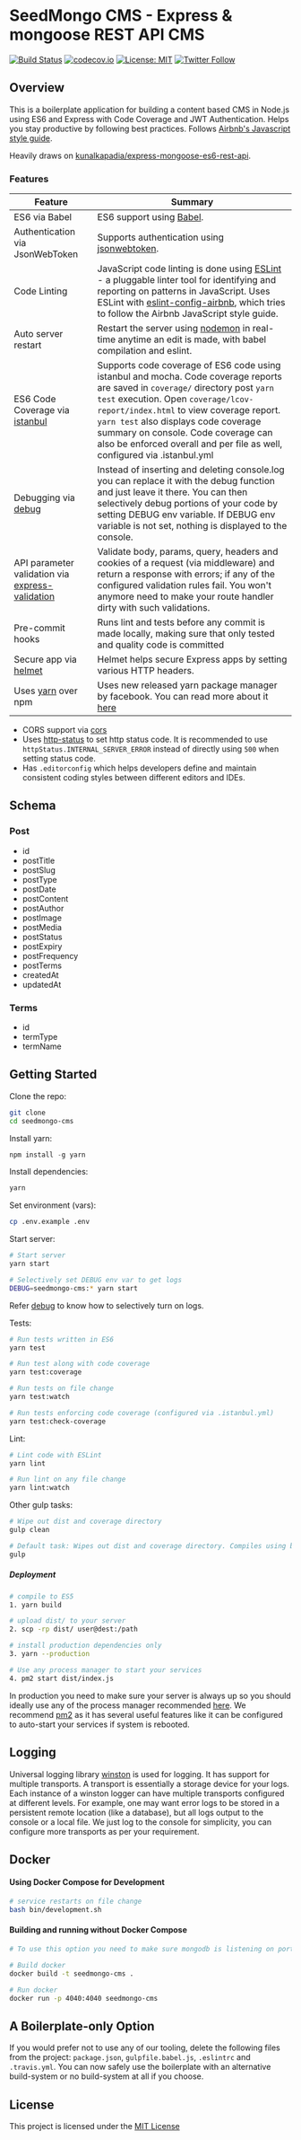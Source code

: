 # SeedMongo CMS - Express & mongoose REST API CMS

[![Build Status](https://travis-ci.com/ezy/seedmongo-cms.svg?branch=master)](https://travis-ci.com/ezy/seedmongo-cms)
[![codecov.io](http://codecov.io/github/ezy/seedmongo-cms/coverage.svg?branch=master)](http://codecov.io/github/ezy/seedmongo-cms?branch=master)
[![License: MIT](https://img.shields.io/badge/License-MIT-blue.svg)](https://opensource.org/licenses/MIT)
[![Twitter Follow](https://img.shields.io/twitter/follow/__ezy__.svg?style=social&label=Follow)](https://twitter.com/__ezy__)

## Overview

This is a boilerplate application for building a content based CMS in Node.js using ES6 and Express with Code Coverage and JWT Authentication. Helps you stay productive by following best practices. Follows [Airbnb's Javascript style guide](https://github.com/airbnb/javascript).

Heavily draws on [kunalkapadia/express-mongoose-es6-rest-api](https://github.com/kunalkapadia/express-mongoose-es6-rest-api).

### Features

| Feature                                | Summary                                                                                                                                                                                                                                                     |
|----------------------------------------|-------------------------------------------------------------------------------------------------------------------------------------------------------------------------------------------------------------------------------------------------------------|
| ES6 via Babel                  	 	 | ES6 support using [Babel](https://babeljs.io/).  |
| Authentication via JsonWebToken                  	 	 | Supports authentication using [jsonwebtoken](https://www.npmjs.com/package/jsonwebtoken).  |
| Code Linting               			 | JavaScript code linting is done using [ESLint](http://eslint.org) - a pluggable linter tool for identifying and reporting on patterns in JavaScript. Uses ESLint with [eslint-config-airbnb](https://github.com/airbnb/javascript/tree/master/packages/eslint-config-airbnb), which tries to follow the Airbnb JavaScript style guide.                                                                                                |
| Auto server restart                  	 | Restart the server using [nodemon](https://github.com/remy/nodemon) in real-time anytime an edit is made, with babel compilation and eslint.                                                                                                                                                                            |
| ES6 Code Coverage via [istanbul](https://www.npmjs.com/package/istanbul)                  | Supports code coverage of ES6 code using istanbul and mocha. Code coverage reports are saved in `coverage/` directory post `yarn test` execution. Open `coverage/lcov-report/index.html` to view coverage report. `yarn test` also displays code coverage summary on console. Code coverage can also be enforced overall and per file as well, configured via .istanbul.yml                                                                                                                                                                            |
| Debugging via [debug](https://www.npmjs.com/package/debug)           | Instead of inserting and deleting console.log you can replace it with the debug function and just leave it there. You can then selectively debug portions of your code by setting DEBUG env variable. If DEBUG env variable is not set, nothing is displayed to the console.                       |
| API parameter validation via [express-validation](https://www.npmjs.com/package/express-validation)           | Validate body, params, query, headers and cookies of a request (via middleware) and return a response with errors; if any of the configured validation rules fail. You won't anymore need to make your route handler dirty with such validations. |
| Pre-commit hooks           | Runs lint and tests before any commit is made locally, making sure that only tested and quality code is committed
| Secure app via [helmet](https://github.com/helmetjs/helmet)           | Helmet helps secure Express apps by setting various HTTP headers. |
| Uses [yarn](https://yarnpkg.com) over npm            | Uses new released yarn package manager by facebook. You can read more about it [here](https://code.facebook.com/posts/1840075619545360) |

- CORS support via [cors](https://github.com/expressjs/cors)
- Uses [http-status](https://www.npmjs.com/package/http-status) to set http status code. It is recommended to use `httpStatus.INTERNAL_SERVER_ERROR` instead of directly using `500` when setting status code.
- Has `.editorconfig` which helps developers define and maintain consistent coding styles between different editors and IDEs.

## Schema

### Post
* id
* postTitle
* postSlug   
* postType     
* postDate
* postContent  
* postAuthor     
* postImage      
* postMedia
* postStatus
* postExpiry
* postFrequency
* postTerms
* createdAt
* updatedAt

### Terms
* id
* termType
* termName

## Getting Started

Clone the repo:
```sh
git clone
cd seedmongo-cms
```

Install yarn:
```js
npm install -g yarn
```

Install dependencies:
```sh
yarn
```

Set environment (vars):
```sh
cp .env.example .env
```

Start server:
```sh
# Start server
yarn start

# Selectively set DEBUG env var to get logs
DEBUG=seedmongo-cms:* yarn start
```
Refer [debug](https://www.npmjs.com/package/debug) to know how to selectively turn on logs.


Tests:
```sh
# Run tests written in ES6
yarn test

# Run test along with code coverage
yarn test:coverage

# Run tests on file change
yarn test:watch

# Run tests enforcing code coverage (configured via .istanbul.yml)
yarn test:check-coverage
```

Lint:
```sh
# Lint code with ESLint
yarn lint

# Run lint on any file change
yarn lint:watch
```

Other gulp tasks:
```sh
# Wipe out dist and coverage directory
gulp clean

# Default task: Wipes out dist and coverage directory. Compiles using babel.
gulp
```

##### Deployment

```sh
# compile to ES5
1. yarn build

# upload dist/ to your server
2. scp -rp dist/ user@dest:/path

# install production dependencies only
3. yarn --production

# Use any process manager to start your services
4. pm2 start dist/index.js
```

In production you need to make sure your server is always up so you should ideally use any of the process manager recommended [here](http://expressjs.com/en/advanced/pm.html).
We recommend [pm2](http://pm2.keymetrics.io/) as it has several useful features like it can be configured to auto-start your services if system is rebooted.

## Logging

Universal logging library [winston](https://www.npmjs.com/package/winston) is used for logging. It has support for multiple transports.  A transport is essentially a storage device for your logs. Each instance of a winston logger can have multiple transports configured at different levels. For example, one may want error logs to be stored in a persistent remote location (like a database), but all logs output to the console or a local file. We just log to the console for simplicity, you can configure more transports as per your requirement.

## Docker

#### Using Docker Compose for Development
```sh
# service restarts on file change
bash bin/development.sh
```

#### Building and running without Docker Compose
```bash
# To use this option you need to make sure mongodb is listening on port 27017

# Build docker
docker build -t seedmongo-cms .

# Run docker
docker run -p 4040:4040 seedmongo-cms
```


## A Boilerplate-only Option

If you would prefer not to use any of our tooling, delete the following files from the project: `package.json`, `gulpfile.babel.js`, `.eslintrc` and `.travis.yml`. You can now safely use the boilerplate with an alternative build-system or no build-system at all if you choose.


## License
This project is licensed under the [MIT License](https://github.com/ezy/seedmongo-cms/blob/master/LICENSE)
